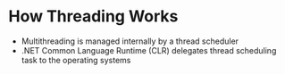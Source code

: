 # How Threading Works 

* Multithreading is managed internally by a thread scheduler
* .NET Common Language Runtime (CLR) delegates thread scheduling task to the operating systems